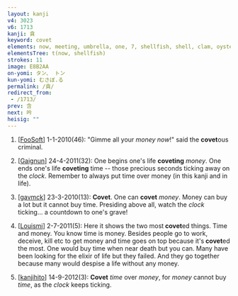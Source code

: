 ```yaml
---
layout: kanji
v4: 3023
v6: 1713
kanji: 貪
keyword: covet
elements: now, meeting, umbrella, one, 7, shellfish, shell, clam, oyster, eye, animal legs, eight
elementsTree: t(now, shellfish)
strokes: 11
image: E8B2AA
on-yomi: タン、 トン
kun-yomi: むさぼ.る
permalink: /貪/
redirect_from:
 - /1713/
prev: 含
next: 吟
heisig: ""
---
```


1) [<a href="http://kanji.koohii.com/profile/FooSoft">FooSoft</a>] 1-1-2010(46): &quot;Gimme all your <em>money</em> <em>now</em>!&quot; said the <strong>covet</strong>ous criminal.

2) [<a href="http://kanji.koohii.com/profile/Gaignun">Gaignun</a>] 24-4-2011(32): One begins one&#039;s life <strong>coveting</strong> <em>money</em>. One ends one&#039;s life <strong>coveting</strong> time -- those precious seconds ticking away on the <em>clock</em>. Remember to always put time over money (in this kanji and in life).

3) [<a href="http://kanji.koohii.com/profile/gavmck">gavmck</a>] 23-3-2010(13): <strong>Covet</strong>. One can <strong>covet</strong> <em>money</em>. Money can buy a lot but it cannot buy time. Presiding above all, watch the <em>clock</em> ticking... a countdown to one&#039;s grave!

4) [<a href="http://kanji.koohii.com/profile/Louismi">Louismi</a>] 2-7-2011(5): Here it shows the two most<strong> covet</strong>ed things. Time and money. You know time is money. Besides people go to work, deceive, kill etc to get money and time goes on top because it&#039;s<strong> covet</strong>ed the most. One would buy time when near death but you can. Many have been looking for the elixir of life but they failed. And they go together because many would despise a life without any money.

5) [<a href="http://kanji.koohii.com/profile/kanjihito">kanjihito</a>] 14-9-2012(3): <strong>Covet</strong> <em>time</em> over <em>money</em>, for <em>money</em> cannot buy <em>time</em>, as the <em>clock</em> keeps ticking.

